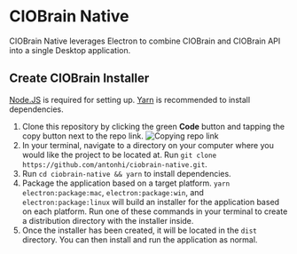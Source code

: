 # CIOBrain Native

CIOBrain Native leverages Electron to combine CIOBrain and CIOBrain API into a single Desktop application. 

## Create CIOBrain Installer

[Node.JS](https://nodejs.org/) is required for setting up.
[Yarn](https://classic.yarnpkg.com/lang/en/docs/install/) is recommended to install dependencies.

1. Clone this repository by clicking the green **Code** button and tapping the copy button next to the repo link.
![Copying repo link](https://i.imgur.com/ECjo66R.png)
2. In your terminal, navigate to a directory on your computer where you would like the project to be located at. Run `git clone https://github.com/antonhi/ciobrain-native.git`.
3. Run `cd ciobrain-native && yarn` to install dependencies.
4. Package the application based on a target platform. `yarn electron:package:mac`, `electron:package:win`, and `electron:package:linux` will build an installer for the application based on each platform. Run one of these commands in your terminal to create a distribution directory with the installer inside.
5. Once the installer has been created, it will be located in the `dist` directory. You can then install and run the application as normal.
